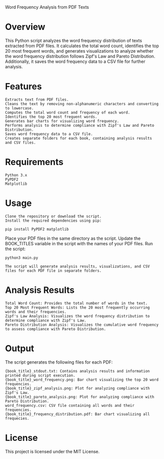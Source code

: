 Word Frequency Analysis from PDF Texts
# Overview

This Python script analyzes the word frequency distribution of texts extracted from PDF files. It calculates the total word count, identifies the top 20 most frequent words, and generates visualizations to analyze whether the word frequency distribution follows Zipf's Law and Pareto Distribution. Additionally, it saves the word frequency data to a CSV file for further analysis.

# Features

    Extracts text from PDF files.
    Cleans the text by removing non-alphanumeric characters and converting to lowercase.
    Computes the total word count and frequency of each word.
    Identifies the top 20 most frequent words.
    Generates bar charts for visualizing word frequency.
    Performs analysis to determine compliance with Zipf's Law and Pareto Distribution.
    Saves word frequency data to a CSV file.
    Creates separate folders for each book, containing analysis results and CSV files.

# Requirements

    Python 3.x
    PyPDF2
    Matplotlib

# Usage

    Clone the repository or download the script.
    Install the required dependencies using pip:

    pip install PyPDF2 matplotlib

Place your PDF files in the same directory as the script.
Update the BOOK_TITLES variable in the script with the names of your PDF files.
Run the script:

    python3 main.py

    The script will generate analysis results, visualizations, and CSV files for each PDF file in separate folders.

# Analysis Results

    Total Word Count: Provides the total number of words in the text.
    Top 20 Most Frequent Words: Lists the 20 most frequently occurring words and their frequencies.
    Zipf's Law Analysis: Visualizes the word frequency distribution to determine compliance with Zipf's Law.
    Pareto Distribution Analysis: Visualizes the cumulative word frequency to assess compliance with Pareto Distribution.

# Output

The script generates the following files for each PDF:

    {book_title}_stdout.txt: Contains analysis results and information printed during script execution.
    {book_title}_word_frequency.png: Bar chart visualizing the top 20 word frequencies.
    {book_title}_zipf_analysis.png: Plot for analyzing compliance with Zipf's Law.
    {book_title}_pareto_analysis.png: Plot for analyzing compliance with Pareto Distribution.
    word_frequency.csv: CSV file containing all words and their frequencies.
    {book_title}_frequency_distribution.pdf: Bar chart visualizing all frequecies.
# License

This project is licensed under the MIT License.
